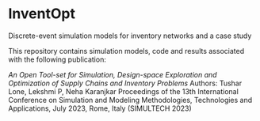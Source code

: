 # InventOpt
Discrete-event simulation models for inventory networks and a case study

This repository contains simulation models, code and results associated with the following publication:

*An Open Tool-set for Simulation, Design-space Exploration and Optimization of Supply Chains and Inventory Problems*
Authors: Tushar Lone, Lekshmi P, Neha Karanjkar
Proceedings of the 13th International Conference on Simulation and Modeling Methodologies, Technologies and Applications, July 2023, Rome, Italy
(SIMULTECH 2023)
